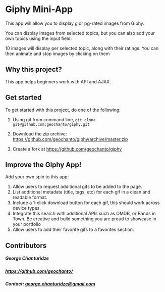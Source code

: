 # Giphy Mini-App
This app will allow you to display g or pg-rated images from Giphy. 

You can display images from selected topics, but you can also add your own topics using the input field.

10 images will display per selected topic, along with their ratings. You can then animate and stop images by clicking on them

## Why this project?
This app helps beginners work with API and AJAX.

## Get started
To get started with this project, do one of the following:

1. Using git from command line, `git clone git@github.com:geochanto/giphy.git` 

2. Download the zip archive: https://github.com/geochanto/giphy/archive/master.zip

3. Create a fork at https://github.com/geochanto/giphy

## Improve the Giphy App!
Add your own spin to this app:

1. Allow users to request additional gifs to be added to the page.
2. List additional metadata (title, tags, etc) for each gif in a clean and readable format.
3. Include a 1-click download button for each gif, this should work across device types.
4. Integrate this search with additional APIs such as OMDB, or Bands in Town. Be creative and build something you are proud to showcase in your portfolio
5. Allow users to add their favorite gifs to a favorites section.


## Contributors
##### George Chanturidze
##### https://github.com/geochanto/
##### Contact: george.chanturidze@gmail.com